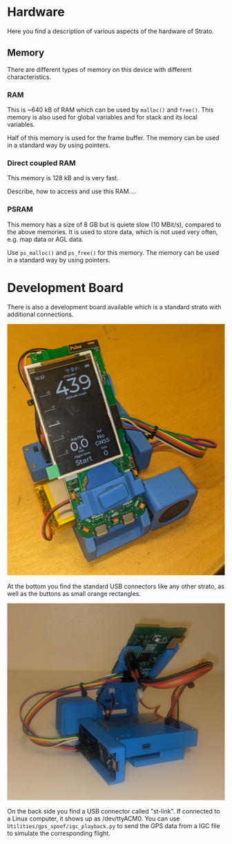 # Hardware

Here you find a description of various aspects of the hardware of
Strato.

## Memory

There are different types of memory on this device with different
characteristics.

### RAM

This is ~640 kB of RAM which can be used by `malloc()` and
`free()`. This memory is also used for global variables and for stack
and its local variables.

Half of this memory is used for the frame buffer. The memory can be
used in a standard way by using pointers.

### Direct coupled RAM

This memory is 128 kB and is very fast.

Describe, how to access and use this RAM....

### PSRAM

This memory has a size of 8 GB but is quiete slow (10 MBit/s),
compared to the above memories. It is used to store data, which is not
used very often, e.g. map data or AGL data.

Use `ps_malloc()` and `ps_free()` for this memory. The memory can be
used in a standard way by using pointers.

# Development Board

There is also a development board available which is a standard strato
with additional connections.

![Dev board front](dev-board-front.jpg)

At the bottom you find the standard USB connectors like any other
strato, as well as the buttons as small orange rectangles.

![Dev board front](dev-board-back.jpg)

On the back side you find a USB connector called "st-link". If
connected to a Linux computer, it shows up as /dev/ttyACM0. You can
use `Utilities/gps_spoof/igc_playback.py` to send the GPS data from a
IGC file to simulate the corresponding flight.

